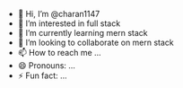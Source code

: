 - 👋 Hi, I’m @charan1147
- 👀 I’m interested in full stack   
- 🌱 I’m currently learning mern stack
- 💞️ I’m looking to collaborate on mern stack
- 📫 How to reach me ...
- 😄 Pronouns: ...
- ⚡ Fun fact: ...

<!---
charan1147/charan1147 is a ✨ special ✨ repository because its `README.md` (this file) appears on your GitHub profile.
You can click the Preview link to take a look at your changes.
--->
